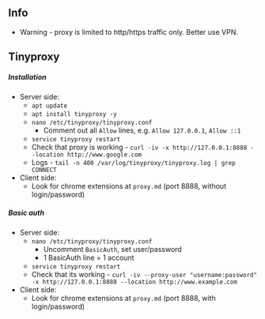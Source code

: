 ## Info
* Warning - proxy is limited to http/https traffic only. Better use VPN.

## Tinyproxy
##### Installation
* Server side:
    * `apt update`
    * `apt install tinyproxy -y`
    * `nano /etc/tinyproxy/tinyproxy.conf`
        * Comment out all `Allow` lines, e.g. `Allow 127.0.0.1`, `Allow ::1`
    * `service tinyproxy restart`
    * Check that proxy is working - `curl -iv -x http://127.0.0.1:8888 --location http://www.google.com`
    * Logs - `tail -n 400 /var/log/tinyproxy/tinyproxy.log | grep CONNECT`
* Client side:
    * Look for chrome extensions at `proxy.md` (port 8888, without login/password)
    
##### Basic auth
* Server side:
    * `nano /etc/tinyproxy/tinyproxy.conf`
        * Uncomment `BasicAuth`, set user/password
        * 1 BasicAuth line = 1 account
    * `service tinyproxy restart`
    * Check that its working - `curl -iv --proxy-user "username:password" -x http://127.0.0.1:8888 --location http://www.example.com`
* Client side:
    * Look for chrome extensions at `proxy.md` (port 8888, with login/password)
